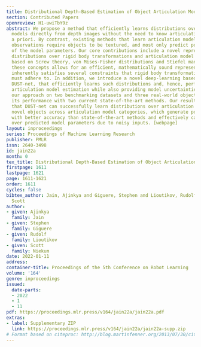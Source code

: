 ```yaml
---
title: Distributional Depth-Based Estimation of Object Articulation Models
section: Contributed Papers
openreview: H1-uwiTbY9z
abstract: We propose a method that efficiently learns distributions over articulation
  models directly from depth images without the need to know articulation model categories
  a priori. By contrast, existing methods that learn articulation models from raw
  observations require objects to be textured, and most only predict point estimates
  of the model parameters. Our core contributions include a novel representation for
  distributions over rigid body transformations and articulation model parameters
  based on Screw theory, von Mises-Fisher distributions and Stiefel manifolds. Combining
  these concepts allows for an efficient, mathematically sound representation that
  inherently satisfies several constraints that rigid body transformations and articulations
  must adhere to. In addition, we introduce a novel deep-learning based approach,
  DUST-net, that efficiently learns such distributions and, hence, performs category-independent
  articulation model estimation while also providing model uncertainties. We evaluate
  our approach on two benchmarking datasets and three real-world objects and compare
  its performance with two current state-of-the-art methods. Our results demonstrate
  that DUST-net can successfully learn distributions over articulation models for
  novel objects across articulation model categories, which generate point estimates
  with better accuracy than state-of-the-art methods and effectively capture the uncertainty
  over predicted model parameters due to noisy inputs. [webpage]
layout: inproceedings
series: Proceedings of Machine Learning Research
publisher: PMLR
issn: 2640-3498
id: jain22a
month: 0
tex_title: Distributional Depth-Based Estimation of Object Articulation Models
firstpage: 1611
lastpage: 1621
page: 1611-1621
order: 1611
cycles: false
bibtex_author: Jain, Ajinkya and Giguere, Stephen and Lioutikov, Rudolf and Niekum,
  Scott
author:
- given: Ajinkya
  family: Jain
- given: Stephen
  family: Giguere
- given: Rudolf
  family: Lioutikov
- given: Scott
  family: Niekum
date: 2022-01-11
address:
container-title: Proceedings of the 5th Conference on Robot Learning
volume: '164'
genre: inproceedings
issued:
  date-parts:
  - 2022
  - 1
  - 11
pdf: https://proceedings.mlr.press/v164/jain22a/jain22a.pdf
extras:
- label: Supplementary ZIP
  link: https://proceedings.mlr.press/v164/jain22a/jain22a-supp.zip
# Format based on citeproc: http://blog.martinfenner.org/2013/07/30/citeproc-yaml-for-bibliographies/
---
```


